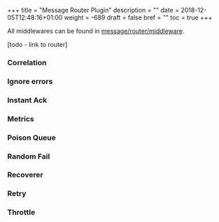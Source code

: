 +++
title = "Message Router Plugin"
description = ""
date = 2018-12-05T12:48:16+01:00
weight = -689
draft = false
bref = ""
toc = true
+++

All middlewares can be found in [message/router/middleware](https://github.com/ThreeDotsLabs/watermill/tree/master/message/router/middleware).

[todo - link to router]

### Correlation

### Ignore errors

### Instant Ack

### Metrics

### Poison Queue

### Random Fail

### Recoverer

### Retry

### Throttle
